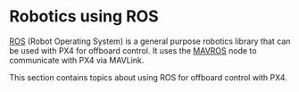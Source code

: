 # Robotics using ROS

[ROS](http://www.ros.org/) (Robot Operating System) is a general purpose robotics library that can be used with PX4 for offboard control. It uses the [MAVROS](../ros/mavros_installation.md) node to communicate with PX4 via MAVLink.

This section contains topics about using ROS for offboard control with PX4.